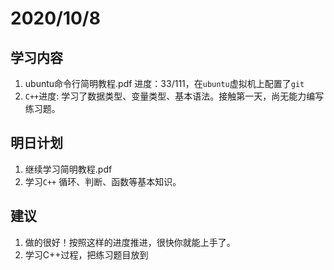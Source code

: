 # 2020/10/8

## 学习内容

1. ubuntu命令行简明教程.pdf 进度：33/111，在`ubuntu`虚拟机上配置了`git`
2. `C++`进度: 学习了数据类型、变量类型、基本语法。接触第一天，尚无能力编写练习题。

## 明日计划

1. 继续学习简明教程.pdf
2. 学习`C++` 循环、判断、函数等基本知识。

## 建议
1. 做的很好！按照这样的进度推进，很快你就能上手了。
2. 学习C++过程，把练习题目放到
